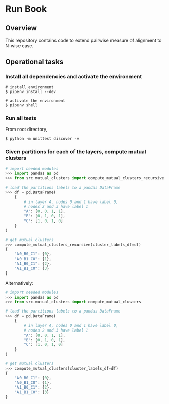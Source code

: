 # Run Book

## Overview

This repository contains code to extend pairwise measure of alignment
to N-wise case.


## Operational tasks

### Install all dependencies and activate the environment

```shell
# install environment
$ pipenv install --dev

# activate the environment
$ pipenv shell
```

### Run all tests

From root directory,

```shell
$ python -m unittest discover -v
````

### Given partitions for each of the layers, compute mutual clusters

```python
# import needed modules
>>> import pandas as pd
>>> from src.mutual_clusters import compute_mutual_clusters_recursive

# load the partitions labels to a pandas DataFrame
>>> df = pd.DataFrame(
    {
        # in layer A, nodes 0 and 1 have label 0,
        # nodes 2 and 3 have label 1
        "A": [0, 0, 1, 1],
        "B": [0, 1, 0, 1],
        "C": [1, 0, 1, 0]
    }
)

# get mutual clusters
>>> compute_mutual_clusters_recursive(cluster_labels_df=df)
{
    "A0_B0_C1": {0},
    "A0_B1_C0": {1},
    "A1_B0_C1": {2},
    "A1_B1_C0": {3}
}
```

Alternatively:

```python
# import needed modules
>>> import pandas as pd
>>> from src.mutual_clusters import compute_mutual_clusters

# load the partitions labels to a pandas DataFrame
>>> df = pd.DataFrame(
    {
        # in layer A, nodes 0 and 1 have label 0,
        # nodes 2 and 3 have label 1
        "A": [0, 0, 1, 1],
        "B": [0, 1, 0, 1],
        "C": [1, 0, 1, 0]
    }
)

# get mutual clusters
>>> compute_mutual_clusters(cluster_labels_df=df)
{
    "A0_B0_C1": {0},
    "A0_B1_C0": {1},
    "A1_B0_C1": {2},
    "A1_B1_C0": {3}
}
```